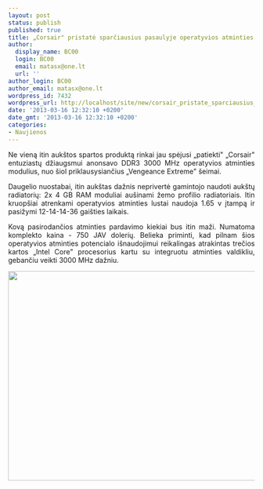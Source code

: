 ```yaml
---
layout: post
status: publish
published: true
title: „Corsair" pristatė sparčiausius pasaulyje operatyvios atminties modulius
author:
  display_name: BC00
  login: BC00
  email: matasx@one.lt
  url: ''
author_login: BC00
author_email: matasx@one.lt
wordpress_id: 7432
wordpress_url: http://localhost/site/new/corsair_pristate_sparciausius_pasaulyje_operatyvios_atminties_modulius/
date: '2013-03-16 12:32:10 +0200'
date_gmt: '2013-03-16 12:32:10 +0200'
categories:
- Naujienos
---
```

<p style="text-align: justify;">
	Ne vieną itin auk&scaron;tos spartos produktą rinkai jau spėjusi &bdquo;patiekti&quot; &bdquo;Corsair&quot; entuziastų džiaugsmui anonsavo DDR3 3000 MHz operatyvios atminties modulius, nuo &scaron;iol priklausysiančius &bdquo;Vengeance Extreme&quot; &scaron;eimai.</p>
<p style="text-align: justify;">
	Daugelio nuostabai, itin auk&scaron;tas dažnis neprivertė gamintojo naudoti auk&scaron;tų radiatorių: 2x 4 GB RAM moduliai au&scaron;inami žemo profilio radiatoriais. Itin kruop&scaron;iai atrenkami operatyvios atminties lustai naudoja 1.65 v įtampą ir pasižymi 12-14-14-36 gai&scaron;ties laikais.</p>
<p style="text-align: justify;">
	Kovą pasirodančios atminties pardavimo kiekiai bus itin maži. Numatoma komplekto kaina - 750 JAV dolerių. Belieka priminti, kad pilnam &scaron;ios operatyvios atminties potencialo i&scaron;naudojimui reikalingas atrakintas trečios kartos &bdquo;Intel Core&quot; procesorius kartu su integruotu atminties valdikliu, gebančiu veikti 3000 MHz dažniu.</p>
<p style="text-align: justify;">
	<img alt="" src="http://technews.lt/userfiles/corsairvengeanceextreme.jpg" style="width: 520px; height: 427px;" /></p>
